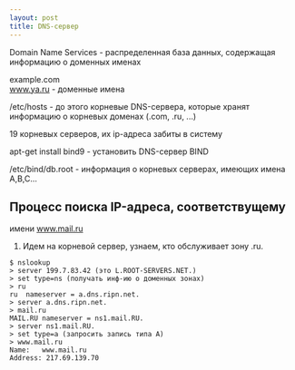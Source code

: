 ```yaml
---
layout: post
title: DNS-сервер
---
```


Domain Name Services - распределенная база
данных, содержащая информацию о доменных именах

example.com \
www.ya.ru   - доменные имена

/etc/hosts - до этого
корневые DNS-сервера, которые хранят 
информацию о корневых доменах (.com, .ru, ...)

19 корневых серверов, их ip-адреса забиты
в систему

apt-get install bind9 - установить DNS-сервер
BIND

/etc/bind/db.root - информация о корневых 
серверах, имеющих имена A,B,C...

## Процесс поиска IP-адреса, соответствущему 
имени www.mail.ru
1. Идем на корневой сервер, узнаем, кто 
обслуживает зону .ru.
```
$ nslookup
> server 199.7.83.42 (это L.ROOT-SERVERS.NET.)
> set type=ns (получать инф-ию о доменных зонах)
> ru
ru	nameserver = a.dns.ripn.net.
> server a.dns.ripn.net.
> mail.ru
MAIL.RU	nameserver = ns1.mail.RU.
> server ns1.mail.RU.
> set type=a (запросить запись типа A)
> www.mail.ru
Name:	www.mail.ru
Address: 217.69.139.70
```



